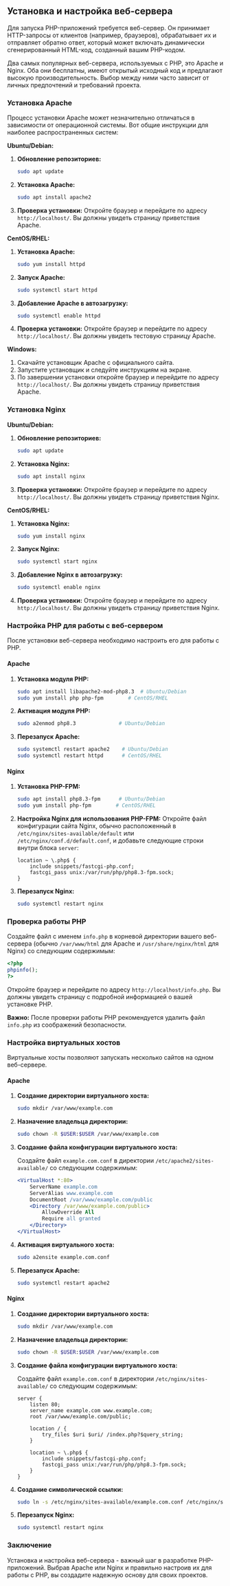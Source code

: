 ## Установка и настройка веб-сервера

Для запуска PHP-приложений требуется веб-сервер. Он принимает HTTP-запросы от клиентов (например, браузеров), обрабатывает их и отправляет обратно ответ, который может включать динамически сгенерированный HTML-код, созданный вашим PHP-кодом. 

Два самых популярных веб-сервера, используемых с PHP, это Apache и Nginx. Оба они бесплатны, имеют открытый исходный код и предлагают высокую производительность. Выбор между ними часто зависит от личных предпочтений и требований проекта. 

### Установка Apache

Процесс установки Apache может незначительно отличаться в зависимости от операционной системы. Вот общие инструкции для наиболее распространенных систем:

**Ubuntu/Debian:**

1. **Обновление репозиториев:**
   ```bash
   sudo apt update
   ```

2. **Установка Apache:**
   ```bash
   sudo apt install apache2
   ```

3. **Проверка установки:** Откройте браузер и перейдите по адресу `http://localhost/`. Вы должны увидеть страницу приветствия Apache.

**CentOS/RHEL:**

1. **Установка Apache:**
   ```bash
   sudo yum install httpd
   ```

2. **Запуск Apache:**
   ```bash
   sudo systemctl start httpd
   ```

3. **Добавление Apache в автозагрузку:**
   ```bash
   sudo systemctl enable httpd
   ```

4. **Проверка установки:** Откройте браузер и перейдите по адресу `http://localhost/`. Вы должны увидеть тестовую страницу Apache.

**Windows:**

1. Скачайте установщик Apache с официального сайта.
2. Запустите установщик и следуйте инструкциям на экране. 
3. По завершении установки откройте браузер и перейдите по адресу `http://localhost/`. Вы должны увидеть страницу приветствия Apache.

### Установка Nginx

**Ubuntu/Debian:**

1. **Обновление репозиториев:**
   ```bash
   sudo apt update
   ```

2. **Установка Nginx:**
   ```bash
   sudo apt install nginx
   ```

3. **Проверка установки:** Откройте браузер и перейдите по адресу `http://localhost/`. Вы должны увидеть страницу приветствия Nginx.

**CentOS/RHEL:**

1. **Установка Nginx:**
   ```bash
   sudo yum install nginx
   ```

2. **Запуск Nginx:**
   ```bash
   sudo systemctl start nginx
   ```

3. **Добавление Nginx в автозагрузку:**
   ```bash
   sudo systemctl enable nginx
   ```

4. **Проверка установки:** Откройте браузер и перейдите по адресу `http://localhost/`. Вы должны увидеть страницу приветствия Nginx.

### Настройка PHP для работы с веб-сервером

После установки веб-сервера необходимо настроить его для работы с PHP. 

#### Apache

1. **Установка модуля PHP:**
   ```bash
   sudo apt install libapache2-mod-php8.3  # Ubuntu/Debian
   sudo yum install php php-fpm        # CentOS/RHEL
   ```

2. **Активация модуля PHP:**
   ```bash
   sudo a2enmod php8.3              # Ubuntu/Debian
   ```

3. **Перезапуск Apache:**
   ```bash
   sudo systemctl restart apache2    # Ubuntu/Debian
   sudo systemctl restart httpd      # CentOS/RHEL
   ```

#### Nginx

1. **Установка PHP-FPM:**
   ```bash
   sudo apt install php8.3-fpm      # Ubuntu/Debian
   sudo yum install php-fpm        # CentOS/RHEL
   ```

2. **Настройка Nginx для использования PHP-FPM:** 
   Откройте файл конфигурации сайта Nginx, обычно расположенный в `/etc/nginx/sites-available/default` или `/etc/nginx/conf.d/default.conf`, и добавьте следующие строки внутри блока `server`:

   ```nginx
   location ~ \.php$ {
       include snippets/fastcgi-php.conf;
       fastcgi_pass unix:/var/run/php/php8.3-fpm.sock;
   }
   ```

3. **Перезапуск Nginx:**
   ```bash
   sudo systemctl restart nginx
   ```

### Проверка работы PHP

Создайте файл с именем `info.php` в корневой директории вашего веб-сервера (обычно `/var/www/html` для Apache и `/usr/share/nginx/html` для Nginx) со следующим содержимым:

```php
<?php
phpinfo();
?>
```

Откройте браузер и перейдите по адресу `http://localhost/info.php`. Вы должны увидеть страницу с подробной информацией о вашей установке PHP. 

**Важно:** После проверки работы PHP рекомендуется удалить файл `info.php` из соображений безопасности.

### Настройка виртуальных хостов

Виртуальные хосты позволяют запускать несколько сайтов на одном веб-сервере. 

#### Apache

1. **Создание директории виртуального хоста:**
   ```bash
   sudo mkdir /var/www/example.com
   ```

2. **Назначение владельца директории:**
   ```bash
   sudo chown -R $USER:$USER /var/www/example.com
   ```

3. **Создание файла конфигурации виртуального хоста:**

   Создайте файл `example.com.conf` в директории `/etc/apache2/sites-available/` со следующим содержимым:

   ```apache
   <VirtualHost *:80>
       ServerName example.com
       ServerAlias www.example.com
       DocumentRoot /var/www/example.com/public
       <Directory /var/www/example.com/public>
           AllowOverride All
           Require all granted
       </Directory>
   </VirtualHost>
   ```

4. **Активация виртуального хоста:**
   ```bash
   sudo a2ensite example.com.conf
   ```

5. **Перезапуск Apache:**
   ```bash
   sudo systemctl restart apache2
   ```

#### Nginx

1. **Создание директории виртуального хоста:**
   ```bash
   sudo mkdir /var/www/example.com
   ```

2. **Назначение владельца директории:**
   ```bash
   sudo chown -R $USER:$USER /var/www/example.com
   ```

3. **Создание файла конфигурации виртуального хоста:**

   Создайте файл `example.com.conf` в директории `/etc/nginx/sites-available/` со следующим содержимым:

   ```nginx
   server {
       listen 80;
       server_name example.com www.example.com;
       root /var/www/example.com/public;

       location / {
           try_files $uri $uri/ /index.php?$query_string;
       }

       location ~ \.php$ {
           include snippets/fastcgi-php.conf;
           fastcgi_pass unix:/var/run/php/php8.3-fpm.sock;
       }
   }
   ```

4. **Создание символической ссылки:**
   ```bash
   sudo ln -s /etc/nginx/sites-available/example.com.conf /etc/nginx/sites-enabled/
   ```

5. **Перезапуск Nginx:**
   ```bash
   sudo systemctl restart nginx
   ```

### Заключение

Установка и настройка веб-сервера - важный шаг в разработке PHP-приложений. Выбрав Apache или Nginx и правильно настроив их для работы с PHP, вы создадите надежную основу для своих проектов. 
